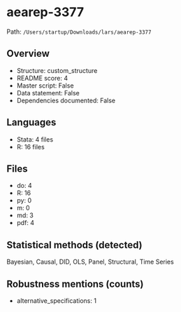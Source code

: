 # aearep-3377

Path: `/Users/startup/Downloads/lars/aearep-3377`

## Overview
- Structure: custom_structure
- README score: 4
- Master script: False
- Data statement: False
- Dependencies documented: False

## Languages
- Stata: 4 files
- R: 16 files

## Files
- do: 4
- R: 16
- py: 0
- m: 0
- md: 3
- pdf: 4

## Statistical methods (detected)
Bayesian, Causal, DID, OLS, Panel, Structural, Time Series

## Robustness mentions (counts)
- alternative_specifications: 1